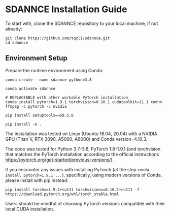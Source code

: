 # SDANNCE Installation Guide
To start with, clone the SDANNCE repository to your local machine, if not already:
```
git clone https://github.com/tqxli/sdannce.git
cd sdannce
```

## Environment Setup
Prepare the runtime environment using Conda:
```
conda create --name sdannce python=3.8

conda activate sdannce

# REPLACEABLE with other workable PyTorch installation
conda install pytorch=1.9.1 torchvision=0.10.1 cudatoolkit=11.1 cudnn ffmpeg -c pytorch -c nvidia

pip install setuptools==59.5.0

pip install -e .
```

The installation was tested on Linux (Ubuntu 16.04, 20.04) with a NVIDIA GPU (Titan V, RTX 3090, A5000, A6000) and Conda version=4.10.3.

The code was tested for Python 3.7-3.8, PyTorch 1.8-1.9.1 (and torchvision that matches the PyTorch installation according to the official instructions https://pytorch.org/get-started/previous-versions/). 

If you encounter any issues with installing PyTorch (at the step `conda install pytorch=1.9.1 ...`), specifically, using modern versions of Conda, please install with pip instead:
```
pip install torch==1.9.1+cu111 torchvision==0.10.1+cu111 -f https://download.pytorch.org/whl/torch_stable.html
```

Users should be mindful of choosing PyTorch versions compatible with their local CUDA installation. 